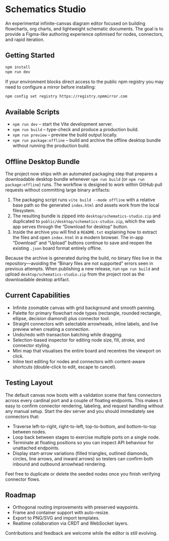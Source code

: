 # Schematics Studio

An experimental infinite-canvas diagram editor focused on building flowcharts, org charts, and lightweight schematic documents. The goal is to provide a Figma-like authoring experience optimised for nodes, connectors, and rapid iteration.

## Getting Started

```bash
npm install
npm run dev
```

If your environment blocks direct access to the public npm registry you may need to configure a mirror before installing:

```bash
npm config set registry https://registry.npmmirror.com
```

## Available Scripts

- `npm run dev` – start the Vite development server.
- `npm run build` – type-check and produce a production build.
- `npm run preview` – preview the build output locally.
- `npm run package:offline` – build and archive the offline desktop bundle without running the production build.

## Offline Desktop Bundle

The project now ships with an automated packaging step that prepares a downloadable desktop bundle whenever `npm run build` (or `npm run package:offline`) runs. The workflow is designed to work within GitHub pull requests without committing large binary artifacts:

1. The packaging script runs `vite build --mode offline` with a relative base path so the generated `index.html` and assets work from the local filesystem.
2. The resulting bundle is zipped into `desktop/schematics-studio.zip` and duplicated to `public/desktop/schematics-studio.zip`, which the web app serves through the “Download for desktop” button.
3. Inside the archive you will find a `README.txt` explaining how to extract the files and open `index.html` in a modern browser. The in-app “Download” and “Upload” buttons continue to save and reopen the existing `.json` board format entirely offline.

Because the archive is generated during the build, no binary files live in the repository—avoiding the “Binary files are not supported” errors seen in previous attempts. When publishing a new release, run `npm run build` and upload `desktop/schematics-studio.zip` from the project root as the downloadable desktop artifact.

## Current Capabilities

- Infinite zoomable canvas with grid background and smooth panning.
- Palette for primary flowchart node types (rectangle, rounded rectangle, ellipse, decision diamond) plus connector tool.
- Straight connectors with selectable arrowheads, inline labels, and live preview when creating a connection.
- Undo/redo with transaction batching while dragging.
- Selection-based inspector for editing node size, fill, stroke, and connector styling.
- Mini map that visualises the entire board and recentres the viewport on click.
- Inline text editing for nodes and connectors with content-aware shortcuts (double-click to edit, escape to cancel).

## Testing Layout

The default canvas now boots with a validation scene that fans connectors across every cardinal port and a couple of floating endpoints. This makes it easy to confirm connector rendering, labeling, and request handling without any manual setup. Start the dev server and you should immediately see connectors that:

- Traverse left-to-right, right-to-left, top-to-bottom, and bottom-to-top between nodes.
- Loop back between stages to exercise multiple ports on a single node.
- Terminate at floating positions so you can inspect API behaviour for unattached endpoints.
- Display start-arrow variations (filled triangles, outlined diamonds, circles, line arrows, and inward arrows) so testers can confirm both inbound and outbound arrowhead rendering.

Feel free to duplicate or delete the seeded nodes once you finish verifying connector flows.

## Roadmap

- Orthogonal routing improvements with preserved waypoints.
- Frame and container support with auto-resize.
- Export to PNG/SVG and import templates.
- Realtime collaboration via CRDT and WebSocket layers.

Contributions and feedback are welcome while the editor is still evolving.
